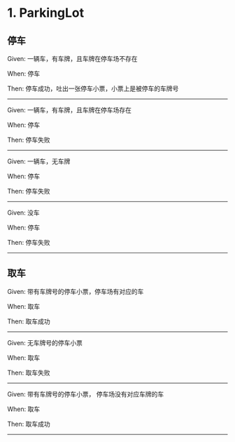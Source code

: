 # 1. ParkingLot 

## 停车

Given: 一辆车，有车牌，且车牌在停车场不存在

When: 停车

Then: 停车成功，吐出一张停车小票，小票上是被停车的车牌号

---

Given: 一辆车，有车牌，且车牌在停车场存在

When: 停车

Then: 停车失败

---


Given: 一辆车，无车牌

When: 停车

Then: 停车失败

---


Given: 没车

When: 停车

Then: 停车失败

---


## 取车

Given: 带有车牌号的停车小票，停车场有对应的车

When: 取车

Then: 取车成功

---


Given: 无车牌号的停车小票

When: 取车

Then: 取车失败

---


Given: 带有车牌号的停车小票， 停车场没有对应车牌的车

When: 取车

Then: 取车成功

---

